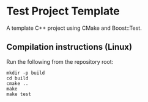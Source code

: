# Test Project Template

A template C++ project using CMake and Boost::Test.

## Compilation instructions (Linux)
Run the following from the repository root:
```
mkdir -p build
cd build
cmake ..
make
make test
```